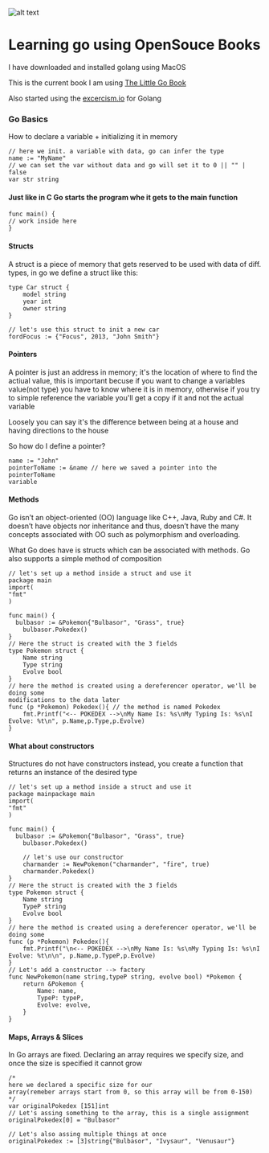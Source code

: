 ![alt text](https://golang.org/doc/gopher/talks.png)
# Learning go using OpenSouce Books
I have downloaded and installed golang using MacOS 

This is the current book I am using [The Little Go
Book](https://www.openmymind.net/The-Little-Go-Book/)

Also started using the [excercism.io](https://exercism.io/tracks/go) for Golang


### Go Basics
How to declare a variable + initializing it in memory

```golang
// here we init. a variable with data, go can infer the type
name := "MyName"
// we can set the var without data and go will set it to 0 || "" | false
var str string
```

#### Just like in C Go starts the program whe it gets to the main function
```golang
func main() {
// work inside here
}
```

#### Structs
A struct is a piece of memory that gets reserved to be used with data of
diff. types, in go we define a struct like this:
```golang
type Car struct {
	model string
	year int
	owner string
}

// let's use this struct to init a new car
fordFocus := {"Focus", 2013, "John Smith"}
```
#### Pointers
A pointer is just an address in memory; it's the location of where to find the
actiual value, this is important becuse if you want to change a variables
value(not type) you have to know where it is in memory, otherwise if you try to
simple reference the variable you'll get a copy if it and not the actual
variable

Loosely you can say it's the difference between being at a house and having
directions to the house

So how do I define a pointer?
```golang
name := "John"
pointerToName := &name // here we saved a pointer into the pointerToName
variable
```

#### Methods
Go isn’t an object-oriented (OO) language like C++, Java, Ruby and C#. It doesn’t have objects nor inheritance and
thus, doesn’t have the many concepts associated with OO such as polymorphism and overloading.

What Go does have is structs which can be associated with methods. Go also
supports a simple method of composition
```golang
// let's set up a method inside a struct and use it
package main
import(
"fmt"
)

func main() {
  bulbasor := &Pokemon{"Bulbasor", "Grass", true}
	bulbasor.Pokedex()
}
// Here the struct is created with the 3 fields
type Pokemon struct {
	Name string
	Type string
	Evolve bool
}
// here the method is created using a dereferencer operator, we'll be doing some
modifications to the data later
func (p *Pokemon) Pokedex(){ // the method is named Pokedex
	fmt.Printf("<-- POKEDEX -->\nMy Name Is: %s\nMy Typing Is: %s\nI Evolve: %t\n", p.Name,p.Type,p.Evolve)
}
``` 

#### What about constructors
Structures do not have constructors instead, you create a function that returns
an instance of the desired type

```golang
// let's set up a method inside a struct and use it
package mainpackage main
import(
"fmt"
)

func main() {
  bulbasor := &Pokemon{"Bulbasor", "Grass", true}
	bulbasor.Pokedex()

	// let's use our constructor
	charmander := NewPokemon("charmander", "fire", true)
	charmander.Pokedex()
}
// Here the struct is created with the 3 fields
type Pokemon struct {
	Name string
	TypeP string
	Evolve bool
}
// here the method is created using a dereferencer operator, we'll be doing some
func (p *Pokemon) Pokedex(){ 
	fmt.Printf("\n<-- POKEDEX -->\nMy Name Is: %s\nMy Typing Is: %s\nI Evolve: %t\n\n", p.Name,p.TypeP,p.Evolve)
}
// Let's add a constructor --> factory
func NewPokemon(name string,typeP string, evolve bool) *Pokemon {
	return &Pokemon {
		Name: name,
		TypeP: typeP,
		Evolve: evolve,
	}
}
``` 

#### Maps, Arrays & Slices
In Go arrays are fixed. Declaring an array requires we specify size, and once
the size is specified it cannot grow
```golang
/*
here we declared a specific size for our
array(remeber arrays start from 0, so this array will be from 0-150)
*/
var originalPokedex [151]int
// Let's assing something to the array, this is a single assignment
originalPokedex[0] = "Bulbasor"

// Let's also assing multiple things at once
originalPokedex := [3]string{"Bulbasor", "Ivysaur", "Venusaur"}

```
